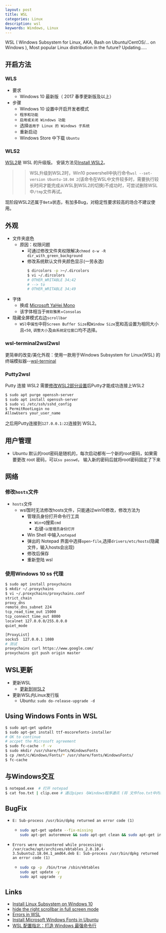```yaml
---
layout: post
title: WSL
categories: Linux
description: wsl
keywords: Windows, Linux
---
```


WSL ( Windows Subsystem for Linux, AKA, Bash on Ubuntu/CentOS/... on Windows ), Most popular Linux distribution in the future?  Updating.....


## 开启方法

### WLS

- 要求
  - Windows 10 最新版（ 2017 春季更新版及以上）
- 步骤
  - Windows 10 设置中开启开发者模式
  - `程序和功能`
  - `启用或关闭 Windows 功能`
  - 选择`适用于 Linux 的 Windows 子系统`
  - 重新启动
  - Windows Store 中下载 `Ubuntu`

### WLS2

[WSL2](https://docs.microsoft.com/en-us/windows/wsl/wsl2-about)是 WSL 的升级版。
安装方法见[Install WSL2](https://docs.microsoft.com/en-us/windows/wsl/wsl2-install)。
>> WSL升级到WSL2时，Win10 powershell中执行命令`wsl --set-version Ubuntu-18.04 2`(该命令在WSL中文件较多时，需要执行较长时间才能完成从WSL到WSL2的切换)不成功时，可尝试删除WSL中`/tmp`文件再试。

现阶段WSL2还属于`Beta`状态，有加多Bug，对稳定性要求较高的场合不建议使用。

## 外观

- 文件夹底色
  - 原因：权限问题
    - 可通过修改文件夹权限解决`chmod o-w -R dir_with_green_background`
	- 修改系统默认文件夹颜色显示(一劳永逸)
	  ```bash
	  $ dircolors -p >~/.dircolors 
	  $ vi ~/.dircolors
	  # OTHER_WRITABLE 34;42  
	  # --> to
	  # OTHER_WRITABLE 34;49  
	  ```
- 字体
  - 换成 [Microsoft YaHei Mono](https://link.zhihu.com/?target=https%3A//github.com/Microsoft/BashOnWindows/files/1362006/Microsoft.YaHei.Mono.zip) 
  - 该字体相当于`微软雅黑`+`Consolas`
- 隐藏全屏模式右边`scrollbar`
  - `WSl`中`属性`中将`Screen Buffer Size`和`Window Size`宽和高设置为相同大小且`<50`, `调整大小`及`由系统定位窗口`均不选择。


### wsl-terminal2wsl2wsl
更简单的改变/美化外观：使用一款用于Windows Subsystem for Linux(WSL) 的终端模拟器--[wsl-terminal](https://github.com/mskyaxl/wsl-terminal/releases)

### Putty2wsl
Putty 连接 WSL2
需要[修改WSL2部分设置](https://zhuanlan.zhihu.com/p/72222004)后Putty才能成功连接上WSL2

```bash
$ sudo apt purge openssh-server
$ sudo apt install openssh-server
$ sudo vi /etc/ssh/sshd_config
$ PermitRootLogin no
AllowUsers your_user_name
```
之后用Putty连接到`127.0.0.1:22`连接到 WSL2。


## 用户管理
- Ubuntu 默认的root密码是随机的，每次启动都有一个新的root密码，如果需要更改 root 密码，可以`su passwd`， 输入新的密码后就将root密码固定了下来

## 网络
### 修改`hosts`文件

- `hosts`文件
  - wsl暂时无法修改hosts文件，只能通过win10修改，修改方法为
    - 管理员身份打开命令行工具
	  - `Win+Q`搜索`cmd`
	  - 右键-`以管理员身份打开`
	- Win Shell 中输入`notepad`
	- 弹出的 Notepad 界面中选择`open`-`file`,选择`drivers/etc/hosts`(隐藏文件，输入hosts会出现)
	- 修改后保存
	- 重新登陆 wsl

### 使用Windows 10 ss 代理
```bash
$ sudo apt install proxychains
$ mkdir ~/.proxychains
$ vi ~/.proxychains/proxychains.conf
strict_chain
proxy_dns
remote_dns_subnet 224
tcp_read_time_out 15000
tcp_connect_time_out 8000
localnet 127.0.0.0/255.0.0.0
quiet_mode

[ProxyList]
socks5  127.0.0.1 1080
# 测试
proxychains curl https://www.google.com/
proxychains git push origin master
```

## WSL更新
- 更新WSL
  - [更新到WSL2](https://docs.microsoft.com/zh-cn/windows/wsl/install-win10#update-to-wsl-2)
- 更新WSL内Linux发行版
  - Ubuntu: `sudo do-release-upgrade -d`

## Using Windows Fonts in WSL

```bash
$ sudo apt-get update
$ sudo apt-get install ttf-mscorefonts-installer
# OK to continue
# accpet the Microsoft agreement
$ sudo fc-cache -f -v
$ sudo mkdir /usr/share/fonts/WindowsFonts
$ cp /mnt/c/Windows/Fonts/* /usr/share/fonts/WindowsFonts/
$ fc-cache 
```
## 与Windows交互
```bash
$ notepad.exe  # 打开 notepad
$ cat foo.txt | clip.exe # 通过pipes 与Windows程序通讯 (将 文件foo.txt中内容复制到Windows 剪切板上)
```

## BugFix 
- `E: Sub-process /usr/bin/dpkg returned an error code (1)`
  - ```bash
    sudo apt-get update --fix-missing
    sudo apt-get autoremove && sudo apt-get clean && sudo apt-get install -f
	```
- `Errors were encountered while processing: /var/cache/apt/archives/ebtables_2.0.10.4-3.5ubuntu2.18.04.1_amd64.deb E: Sub-process /usr/bin/dpkg returned an error code (1)`
  - ```bash
    sudo cp -p  /bin/true /sbin/ebtables   
	sudo apt update -y
	sudo apt upgrade -y
	```

## Links 

- [Install Linux Subsystem on Windows 10](https://docs.microsoft.com/en-us/windows/wsl/install-win10)
- [hide the right scrollbar in full screen mode](https://github.com/Microsoft/WSL/issues/407)
- [Errors in WSL](https://answers.microsoft.com/en-us/windows/forum/windows_10-windows_install/errors-in-ubuntu-1804-on-windows-10/fe349f3d-3d58-4d90-9f8f-c14d7c12af8b)
- [Install Microsoft Windows Fonts in Ubuntu](https://www.ostechnix.com/install-microsoft-windows-fonts-ubuntu-16-04/)
- [WSL 配置指北：打造 Windows 最强命令行](https://blessing.studio/wsl-guide/)
